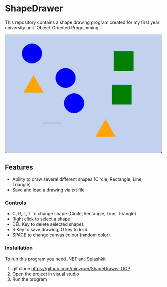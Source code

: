 # ShapeDrawer #
This repository contains a shape drawing program created for my first year university unit 'Object-Oriented Programming'

![ShapeDrawer](shape_img.jpg)

## Features
- Ability to draw several different shapes (Circle, Rectangle, Line, Triangle)
- Save and load a drawing via txt file
  
### Controls
- C, R, L, T to change shape (Circle, Rectangle, Line, Triangle)
- Right click to select a shape
- DEL Key to delete selected shapes
- S Key to save drawing, O key to load
- SPACE to change canvas colour (random color)

### Installation
To run this program you need .NET and Splashkit
1. git clone https://github.com/minvoker/ShapeDrawer-OOP
2. Open the project in visual studio
3. Run the program
